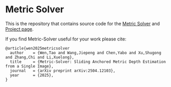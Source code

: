 # Metric Solver

This is the repository that contains source code for the [Metric Solver](https://github.com/Tele-AI/MetricSolver) and [Project page](https://tele-ai.github.io/MetricSolver/).

If you find Metric-Solver useful for your work please cite:
```
@article{wen2025metricsolver
  author    = {Wen,Tao and Wang,Jiepeng and Chen,Yabo and Xu,Shugong and Zhang,Chi and Li,Xuelong},
  title     = {Metric-Solver: Sliding Anchored Metric Depth Estimation from a Single Image},
  journal   = {arXiv preprint arXiv:2504.12103},
  year      = {2025},
}
```

